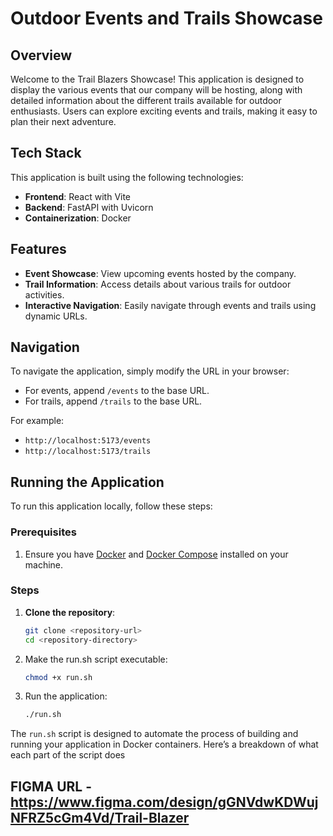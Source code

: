 # Outdoor Events and Trails Showcase

## Overview

Welcome to the Trail Blazers Showcase! This application is designed to display the various events that our company will be hosting, along with detailed information about the different trails available for outdoor enthusiasts. Users can explore exciting events and trails, making it easy to plan their next adventure.

## Tech Stack

This application is built using the following technologies:

- **Frontend**: React with Vite
- **Backend**: FastAPI with Uvicorn
- **Containerization**: Docker

## Features

- **Event Showcase**: View upcoming events hosted by the company.
- **Trail Information**: Access details about various trails for outdoor activities.
- **Interactive Navigation**: Easily navigate through events and trails using dynamic URLs.

## Navigation

To navigate the application, simply modify the URL in your browser:

- For events, append `/events` to the base URL.
- For trails, append `/trails` to the base URL.

For example:

- `http://localhost:5173/events`
- `http://localhost:5173/trails`

## Running the Application

To run this application locally, follow these steps:

### Prerequisites

1. Ensure you have [Docker](https://www.docker.com/get-started) and [Docker Compose](https://docs.docker.com/compose/install/) installed on your machine.

### Steps

1. **Clone the repository**:

   ```bash
   git clone <repository-url>
   cd <repository-directory>
   ```

2. Make the run.sh script executable:

   ```bash
   chmod +x run.sh
   ```

3. Run the application:

   ```bash
   ./run.sh
   ```

The `run.sh` script is designed to automate the process of building and running your application in Docker containers. Here’s a breakdown of what each part of the script does


## FIGMA URL - https://www.figma.com/design/gGNVdwKDWujNFRZ5cGm4Vd/Trail-Blazer
